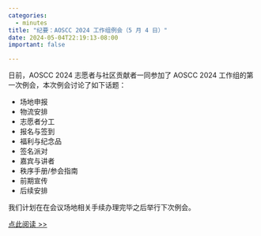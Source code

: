 ```yaml
---
categories:
  - minutes
title: "纪要：AOSCC 2024 工作组例会（5 月 4 日）"
date: 2024-05-04T22:19:13-08:00
important: false

---
```


日前，AOSCC 2024 志愿者与社区贡献者一同参加了 AOSCC 2024 工作组的第一次例会，本次例会讨论了如下话题：

- 场地申报
- 物流安排
- 志愿者分工
- 报名与签到
- 福利与纪念品
- 签名派对
- 嘉宾与讲者
- 秩序手册/参会指南
- 前期宣传
- 后续安排

我们计划在在会议场地相关手续办理完毕之后举行下次例会。

[点此阅读 >> ](https://wiki.aosc.io/developer/minutes/20240505/)
